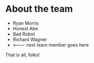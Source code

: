 # About the team

* Ryan Morris
* Honest Abe
* Bad Robot
* Richard Wagner
* <--- next team member goes here

That is all, folks!
